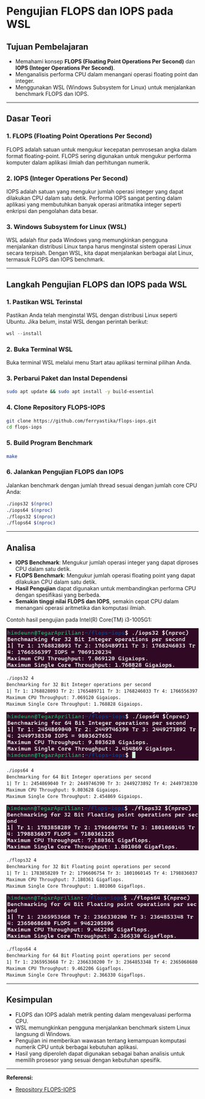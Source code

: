 # Pengujian FLOPS dan IOPS pada WSL

## Tujuan Pembelajaran
- Memahami konsep **FLOPS (Floating Point Operations Per Second)** dan **IOPS (Integer Operations Per Second)**.
- Menganalisis performa CPU dalam menangani operasi floating point dan integer.
- Menggunakan WSL (Windows Subsystem for Linux) untuk menjalankan benchmark FLOPS dan IOPS.

---

## Dasar Teori
### 1. **FLOPS (Floating Point Operations Per Second)**
FLOPS adalah satuan untuk mengukur kecepatan pemrosesan angka dalam format floating-point. FLOPS sering digunakan untuk mengukur performa komputer dalam aplikasi ilmiah dan perhitungan numerik.

### 2. **IOPS (Integer Operations Per Second)**
IOPS adalah satuan yang mengukur jumlah operasi integer yang dapat dilakukan CPU dalam satu detik. Performa IOPS sangat penting dalam aplikasi yang membutuhkan banyak operasi aritmatika integer seperti enkripsi dan pengolahan data besar.

### 3. **Windows Subsystem for Linux (WSL)**
WSL adalah fitur pada Windows yang memungkinkan pengguna menjalankan distribusi Linux tanpa harus menginstal sistem operasi Linux secara terpisah. Dengan WSL, kita dapat menjalankan berbagai alat Linux, termasuk FLOPS dan IOPS benchmark.

---

## Langkah Pengujian FLOPS dan IOPS pada WSL

### **1. Pastikan WSL Terinstal**
Pastikan Anda telah menginstal WSL dengan distribusi Linux seperti Ubuntu. Jika belum, instal WSL dengan perintah berikut:

```powershell
wsl --install
```

### **2. Buka Terminal WSL**
Buka terminal WSL melalui menu Start atau aplikasi terminal pilihan Anda.

### **3. Perbarui Paket dan Instal Dependensi**
```bash
sudo apt update && sudo apt install -y build-essential
```

### **4. Clone Repository FLOPS-IOPS**
```bash
git clone https://github.com/ferryastika/flops-iops.git
cd flops-iops
```

### **5. Build Program Benchmark**
```bash
make
```

### **6. Jalankan Pengujian FLOPS dan IOPS**
Jalankan benchmark dengan jumlah thread sesuai dengan jumlah core CPU Anda:
```bash
./iops32 $(nproc)
./iops64 $(nproc)
./flops32 $(nproc)
./flops64 $(nproc)
```

---

## Analisa
- **IOPS Benchmark**: Mengukur jumlah operasi integer yang dapat diproses CPU dalam satu detik.
- **FLOPS Benchmark**: Mengukur jumlah operasi floating point yang dapat dilakukan CPU dalam satu detik.
- **Hasil Pengujian** dapat digunakan untuk membandingkan performa CPU dengan spesifikasi yang berbeda.
- **Semakin tinggi nilai FLOPS dan IOPS**, semakin cepat CPU dalam menangani operasi aritmetika dan komputasi ilmiah.

Contoh hasil pengujian pada Intel(R) Core(TM) i3-1005G1:

<img src="./img/iops32.png"></img>

```bash
./iops32 4
Benchmarking for 32 Bit Integer operations per second
1| Tr 1: 1768828093 Tr 2: 1765489711 Tr 3: 1768246033 Tr 4: 1766556397 IOPS = 7069120234
Maximum CPU Throughput: 7.069120 Gigaiops.
Maximum Single Core Throughput: 1.768828 Gigaiops.
```

<img src="./img/iops64.png"></img>

```bash
./iops64 4
Benchmarking for 64 Bit Integer operations per second
1| Tr 1: 2454869040 Tr 2: 2449746390 Tr 3: 2449273892 Tr 4: 2449738330 IOPS = 9803627652
Maximum CPU Throughput: 9.803628 Gigaiops.
Maximum Single Core Throughput: 2.454869 Gigaiops.
```

<img src="./img/flops32.png"></img>

```bash
./flops32 4
Benchmarking for 32 Bit Floating point operations per second
1| Tr 1: 1783858289 Tr 2: 1796606754 Tr 3: 1801060145 Tr 4: 1798836037 FLOPS = 7180361225
Maximum CPU Throughput: 7.180361 Gigaflops.
Maximum Single Core Throughput: 1.801060 Gigaflops.
```

<img src="./img/flops64.png"></img>

```bash
./flops64 4
Benchmarking for 64 Bit Floating point operations per second
1| Tr 1: 2365953668 Tr 2: 2366330200 Tr 3: 2364853348 Tr 4: 2365068680 FLOPS = 9462205896
Maximum CPU Throughput: 9.462206 Gigaflops.
Maximum Single Core Throughput: 2.366330 Gigaflops.
```

---

## Kesimpulan
- FLOPS dan IOPS adalah metrik penting dalam mengevaluasi performa CPU.
- WSL memungkinkan pengguna menjalankan benchmark sistem Linux langsung di Windows.
- Pengujian ini memberikan wawasan tentang kemampuan komputasi numerik CPU untuk berbagai kebutuhan aplikasi.
- Hasil yang diperoleh dapat digunakan sebagai bahan analisis untuk memilih prosesor yang sesuai dengan kebutuhan spesifik.

---

**Referensi:**  
- [Repository FLOPS-IOPS](https://github.com/ferryastika/flops-iops)


